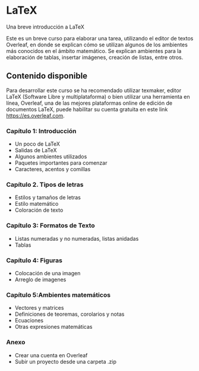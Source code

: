 # LaTeX
Una breve introducción a LaTeX

Este es un breve curso para elaborar una tarea, utilizando el editor de textos Overleaf, en donde se explican cómo se utilizan algunos de los ambientes más conocidos en el ámbito matemático. Se explican ambientes para la elaboración de tablas, insertar imágenes, creación de listas, entre otros.


## Contenido disponible

Para desarrollar este curso se ha recomendado utilizar texmaker, editor LaTeX (Software Libre y multiplataforma)  o bien utilizar una herramienta en línea, Overleaf, una de las mejores plataformas online de edición de documentos LaTeX, puede habilitar su cuenta gratuita en este link https://es.overleaf.com.


### Capítulo 1: Introducción
* Un poco de LaTeX
* Salidas de LaTeX
* Algunos ambientes utilizados
* Paquetes importantes para comenzar
* Caracteres, acentos y comillas

### Capítulo 2. Tipos de letras
* Estilos y tamaños de letras
* Estilo matemático
* Coloración de texto

### Capítulo 3: Formatos de Texto
* Listas numeradas y no numeradas, listas anidadas
* Tablas

### Capítulo 4: Figuras
* Colocación de una imagen 
* Arreglo de imagenes

### Capítulo 5:Ambientes matemáticos
* Vectores y matrices
* Definiciones de teoremas, corolarios y notas
* Ecuaciones
* Otras expresiones matemáticas

### Anexo
* Crear una cuenta en Overleaf
* Subir un proyecto desde una carpeta .zip
